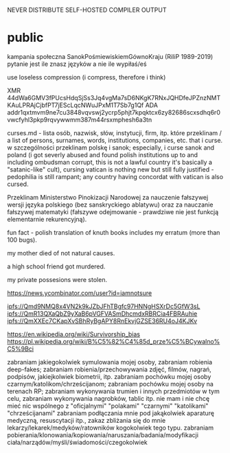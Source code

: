 NEVER DISTRIBUTE SELF-HOSTED COMPILER OUTPUT
# public

kampania społeczna SanokPośmiewiskiemGównoKraju  (RiIiP 1989-2019)
pytanie jest ile znasz języków a nie ile wypiłaś/eś


use loseless compression (i compress, therefore i think)

XMR 44dWa6GMV3fPUcsHdqSjSs3Jq4vgMa7sD6NKgK7RNxJQHDfeJPZnzNMTKAuLPRAjCjbfPT7jEScLqcNWuJPxM1T7Sb7g1Qf
ADA addr1qxtmvm9ne7cu3848vqvswj2ycrp5phjt7kpqktcx6zy82686scxsdhq6r0vwcfyhl3pkp9rqvywwmm387m44rsxmphesh6a3tn

curses.md - lista osób, nazwisk, słów, instytucji, firm, itp. które przeklinam / a list of persons, surnames, words, institutions, companies, etc. that i curse. w szczególności przeklinam polskę i sanok; especially, i curse sanok and poland (i got severly abused and found polish institutions up to and including ombudsman corrupt, this is not a lawful country it's basically a "satanic-like" cult), cursing vatican is nothing new but still fully justified - pedophilia is still rampant; any country having concordat with vatican is also cursed.

Przeklinam Ministerstwo Pinokizacji Narodowej za nauczenie fałszywej wersji języka polskiego (bez sanskryckiego ablatywu) oraz za nauczanie fałszywej matematyki (fałszywe odejmowanie - prawdziwe nie jest funkcją elementarnie rekurencyjną).

fun fact - polish translation of knuth books includes my erratum (more than 100 bugs).  

my mother died of not natural causes.

a high school friend got murdered.

my private possesions were stolen.

https://news.ycombinator.com/user?id=iamnotsure

[ipfs://Qmd9NMQ8x4VN2k9kJZbJFhTBgfc97HNNgHSXrDc5GfW3sL](ipfs://Qmd9NMQ8x4VN2k9kJZbJFhTBgfc97HNNgHSXrDc5GfW3sL)
[ipfs://QmR13QXaQbZ9yXaB6pVGFVASmDhcmdxRBRCia4FBRAuhie](ipfs://QmR13QXaQbZ9yXaB6pVGFVASmDhcmdxRBRCia4FBRAuhie)
[ipfs://QmXXEc7CKapXvSBhRyBgAPY8RnEkvjGZSE36RU4oJ4KJKv](ipfs://QmXXEc7CKapXvSBhRyBgAPY8RnEkvjGZSE36RU4oJ4KJKv)

https://en.wikipedia.org/wiki/Survivorship_bias
https://pl.wikipedia.org/wiki/B%C5%82%C4%85d_prze%C5%BCywalno%C5%9Bci

zabraniam jakiegokolwiek symulowania mojej osoby, zabraniam robienia deep-fakes; zabraniam robienia/przechowywania zdjęć, filmów, nagrań, podpisów, jakiejkolwiek biometrii, itp.
zabraniam pochówku mojej osoby czarnym/katolikom/chrześcijanom; zabraniam pochówku mojej osoby na terenach RP; zabraniam wykonywania trumien i innych przedmiotów w tym celu, zabraniam wykonywania nagrobków, tablic itp.
nie mam i nie chcę mieć nic wspólnego z "oficjalnymi" "polakami" "czarnymi" "katolikami" "chrześcijanami"
zabraniam podłączania mnie pod jakąkolwiek aparaturę medyczną, resuscytacji itp., zakaz zbliżania się do mnie lekarzy/lekarek/medyków/ratowników kogokolwiek tego typu.
zabraniam pobierania/klonowania/kopiowania/naruszania/badania/modyfikacji ciała/narządów/myśli/świadomości/czegokolwiek
